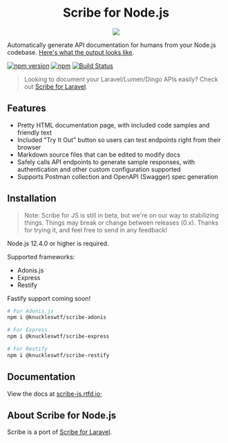 <h1 align="center">Scribe for Node.js</h1>

<p align="center">
  <img src="logo-scribe.png"><br>
</p>

Automatically generate API documentation for humans from your Node.js codebase. [Here's what the output looks like](https://shalvah.me/tweetr-api/).

[![npm version](https://badge.fury.io/js/%40knuckleswtf%2Fscribe.svg)](https://badge.fury.io/js/%40knuckleswtf%2Fscribe)
[![npm](https://img.shields.io/npm/dt/@knuckleswtf/scribe)](https://www.npmjs.com/package/@knuckleswtf/scribe)
[![Build Status](https://travis-ci.com/knuckleswtf/scribe-js.svg?branch=master)](https://travis-ci.com/knuckleswtf/scribe-js)

> Looking to document your Laravel/Lumen/Dingo APIs easily? Check out [Scribe for Laravel](https://github.com/knuckleswtf/scribe).

## Features
- Pretty HTML documentation page, with included code samples and friendly text
- Included "Try It Out" button so users can test endpoints right from their browser
- Markdown source files that can be edited to modify docs
- Safely calls API endpoints to generate sample responses, with authentication and other custom configuration supported
- Supports Postman collection and OpenAPI (Swagger) spec generation

## Installation
> Note: Scribe for JS is still in beta, but we're on our way to stabilizing things. Things may break or change between releases (0.x). Thanks for trying it, and feel free to send in any feedback!

Node.js 12.4.0 or higher is required.

Supported frameworks:
- Adonis.js
- Express
- Restify

Fastify support coming soon!

```bash
# For Adonis.js
npm i @knuckleswtf/scribe-adonis

# For Express
npm i @knuckleswtf/scribe-express

# For Restify
npm i @knuckleswtf/scribe-restify
```

## Documentation
View the docs at [scribe-js.rtfd.io](https://scribe-js.rtfd.io/);

## About Scribe for Node.js
Scribe is a port of [Scribe for Laravel](https://github.com/knuckleswtf/scribe).
